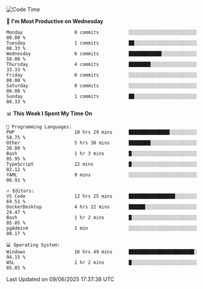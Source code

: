 <!--START_SECTION:waka-->
![Code Time](http://img.shields.io/badge/Code%20Time-5%2C048%20hrs%2047%20mins-blue)

📅 **I'm Most Productive on Wednesday** 

```text
Monday                   0 commits           ░░░░░░░░░░░░░░░░░░░░░░░░░   00.00 % 
Tuesday                  1 commits           ██░░░░░░░░░░░░░░░░░░░░░░░   08.33 % 
Wednesday                6 commits           ████████████░░░░░░░░░░░░░   50.00 % 
Thursday                 4 commits           ████████░░░░░░░░░░░░░░░░░   33.33 % 
Friday                   0 commits           ░░░░░░░░░░░░░░░░░░░░░░░░░   00.00 % 
Saturday                 0 commits           ░░░░░░░░░░░░░░░░░░░░░░░░░   00.00 % 
Sunday                   1 commits           ██░░░░░░░░░░░░░░░░░░░░░░░   08.33 % 
```


📊 **This Week I Spent My Time On** 

```text
💬 Programming Languages: 
PHP                      10 hrs 29 mins      ███████████████░░░░░░░░░░   58.75 % 
Other                    5 hrs 30 mins       ████████░░░░░░░░░░░░░░░░░   30.80 % 
Bash                     1 hr 3 mins         █░░░░░░░░░░░░░░░░░░░░░░░░   05.95 % 
TypeScript               22 mins             █░░░░░░░░░░░░░░░░░░░░░░░░   02.12 % 
YAML                     9 mins              ░░░░░░░░░░░░░░░░░░░░░░░░░   00.91 % 

🔥 Editors: 
VS Code                  12 hrs 25 mins      █████████████████░░░░░░░░   69.51 % 
DockerDesktop            4 hrs 22 mins       ██████░░░░░░░░░░░░░░░░░░░   24.47 % 
Bash                     1 hr 2 mins         █░░░░░░░░░░░░░░░░░░░░░░░░   05.85 % 
pgAdmin4                 1 min               ░░░░░░░░░░░░░░░░░░░░░░░░░   00.17 % 

💻 Operating System: 
Windows                  16 hrs 49 mins      ████████████████████████░   94.15 % 
WSL                      1 hr 2 mins         █░░░░░░░░░░░░░░░░░░░░░░░░   05.85 % 
```


 Last Updated on 09/06/2025 17:37:38 UTC
<!--END_SECTION:waka-->
